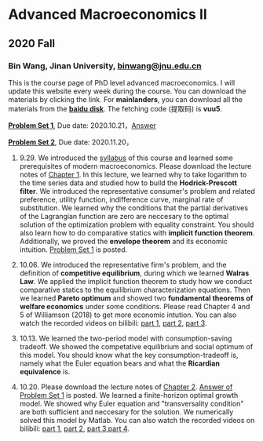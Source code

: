 # Advanced Macroeconomics II
## 2020 Fall
### Bin Wang, Jinan University, binwang@jnu.edu.cn

This is the course page of PhD level advanced macroeconomics. I will update this website every week during the course. You can download the materials by clicking the link. For **mainlanders**, you can download all the materials from the **[baidu disk](https://pan.baidu.com/s/14f3cBrECsJonpOJlfrmVRA)**. The fetching code (提取码) is **vuu5**.

**[Problem Set 1](https://github.com/binwangwork/phdmacro/blob/gh/PS1.pdf)**, Due date: 2020.10.21，[Answer](https://github.com/binwangwork/phdmacro/blob/gh/PS1%20answer.pdf)

**[Problem Set 2](https://github.com/binwangwork/phdmacro/blob/gh/PS2.pdf)**, Due date: 2020.11.20，

1. 9.29. We introduced the [syllabus](https://github.com/binwangwork/phdmacro/blob/gh/syllabus.pdf) of this course and learned some prerequisites of modern macroeconomics. Please download the lecture notes of [Chapter 1](https://github.com/binwangwork/phdmacro/blob/gh/chapter%201.pdf). In this lecture, we learned why to take logarithm to the time series data and studied how to build the **Hodrick-Prescott filter**. We introduced the representative consumer's problem and related preference, utility function, indifference curve, marginal rate of substitution. We learned why the conditions that the partial derivatives of the Lagrangian function are zero are neccesary to the optimal solution of the optimization problem with equality constraint. You should also learn how to do comparative statics with **implicit function theorem**. Additionally, we proved the **envelope theorem** and its economic intuition. [Problem Set 1](https://github.com/binwangwork/phdmacro/blob/gh/PS1.pdf) is posted.

2. 10.06. We introduced the representative firm's problem, and the definition of **competitive equilibrium**, during which we learned **Walras Law**. We applied the implicit function theorem to study how we conduct comparative statics to the equilibrium characterization equations. Then we learned **Pareto optimum** and showed two **fundamental theorems of welfare economics** under some conditions. Please read Chapter 4 and 5 of Williamson (2018) to get more economic intution. You can also watch the recorded videos on bilibili: [part 1](https://www.bilibili.com/video/BV1q54y117Rx), [part 2](https://www.bilibili.com/video/BV1ky4y1k7eq), [part 3](https://www.bilibili.com/video/BV1vi4y1E7E2).

3. 10.13. We learned the two-period model with consumption-saving tradeoff. We showed the competative equilibrium and social optimum of this model. You should know what the key consumption-tradeoff is, namely what the Euler equation bears and what the **Ricardian equivalence** is.

4. 10.20. Please download the lecture notes of [Chapter 2](https://github.com/binwangwork/phdmacro/blob/gh/chapter%202.pdf). [Answer of Problem Set 1](https://github.com/binwangwork/phdmacro/blob/gh/PS1%20answer.pdf) is posted. We learned a finite-horizon optimal growth model. We showed why Euler equation and "transversality condition" are both sufficient and neccesary for the solution. We numerically solved this model by Matlab. You can also watch the recorded videos on bilibili: [part 1](https://www.bilibili.com/video/BV1ka411A7fV), [part 2](https://www.bilibili.com/video/BV16K4y177kC), [part 3](https://www.bilibili.com/video/BV1wi4y177Rr),[part 4](https://www.bilibili.com/video/BV1ft4y1Y7FD).

